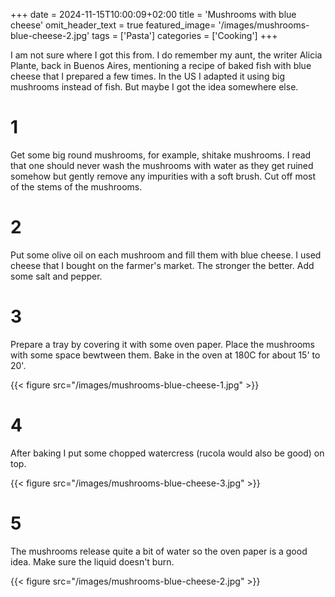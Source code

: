 +++
date = 2024-11-15T10:00:09+02:00
title = 'Mushrooms with blue cheese'
omit_header_text = true
featured_image= '/images/mushrooms-blue-cheese-2.jpg'
tags = ['Pasta']
categories = ['Cooking']
+++

I am not sure where I got this from. I do remember my aunt, the writer
Alicia Plante, back in Buenos Aires, mentioning a recipe of baked fish
with blue cheese that I prepared a few times. In the US I adapted it
using big mushrooms instead of fish. But maybe I got the idea
somewhere else. 


# 1
Get some big round mushrooms, for example, shitake mushrooms. I read
that one should never wash the mushrooms with water as they get ruined
somehow but gently remove any impurities with a soft brush. Cut off
most of the stems of the mushrooms. 


# 2
Put some olive oil on each mushroom and fill them with blue
cheese. I used cheese that I bought on the farmer's market. The
stronger the better. Add some salt and pepper.


# 3
Prepare a tray by covering it with some oven paper. Place the
mushrooms with some space bewtween them. Bake in the oven at 180C for
about 15' to 20'.

{{< figure src="/images/mushrooms-blue-cheese-1.jpg" >}}

# 4
After baking I put some chopped watercress (rucola would also be
good) on top.

{{< figure src="/images/mushrooms-blue-cheese-3.jpg" >}}

# 5
The mushrooms release quite a bit of water so the oven paper is a good
idea. Make sure the liquid doesn't burn.

{{< figure src="/images/mushrooms-blue-cheese-2.jpg" >}}
